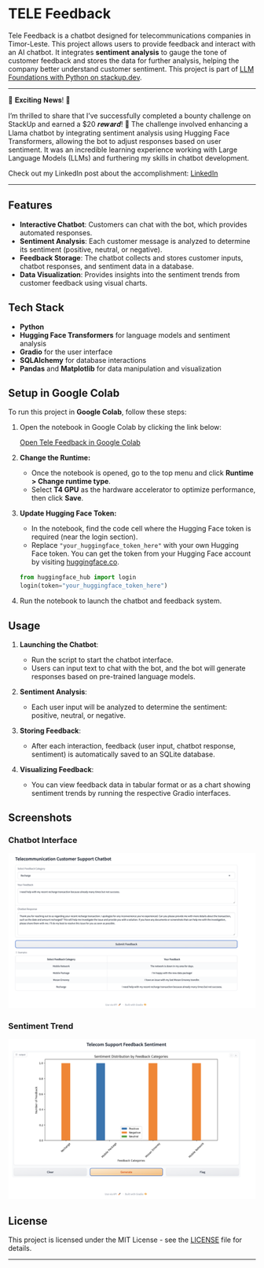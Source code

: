 # TELE Feedback

Tele Feedback is a chatbot designed for telecommunications companies in Timor-Leste. This project allows users to provide feedback and interact with an AI chatbot. It integrates **sentiment analysis** to gauge the tone of customer feedback and stores the data for further analysis, helping the company better understand customer sentiment. This project is part of [LLM Foundations with Python on stackup.dev](https://earn.stackup.dev/campaigns/llm-foundations-with-python-2162).

---

🎉 𝐄𝐱𝐜𝐢𝐭𝐢𝐧𝐠 𝐍𝐞𝐰𝐬! 🎉

I’m thrilled to share that I’ve successfully completed a bounty challenge on StackUp and earned a $20 𝒓𝒆𝒘𝒂𝒓𝒅! 💸 The challenge involved enhancing a Llama chatbot by integrating sentiment analysis using Hugging Face Transformers, allowing the bot to adjust responses based on user sentiment. It was an incredible learning experience working with Large Language Models (LLMs) and furthering my skills in chatbot development.

Check out my LinkedIn post about the accomplishment: [LinkedIn](https://www.linkedin.com/posts/ajitonelson_ai-chatbots-llms-activity-7249259914362019840-2-T-?utm_source=share&utm_medium=member_desktop)

---

## Features

- **Interactive Chatbot**: Customers can chat with the bot, which provides automated responses.
- **Sentiment Analysis**: Each customer message is analyzed to determine its sentiment (positive, neutral, or negative).
- **Feedback Storage**: The chatbot collects and stores customer inputs, chatbot responses, and sentiment data in a database.
- **Data Visualization**: Provides insights into the sentiment trends from customer feedback using visual charts.

## Tech Stack

- **Python**
- **Hugging Face Transformers** for language models and sentiment analysis
- **Gradio** for the user interface
- **SQLAlchemy** for database interactions
- **Pandas** and **Matplotlib** for data manipulation and visualization

## Setup in Google Colab

To run this project in **Google Colab**, follow these steps:

1. Open the notebook in Google Colab by clicking the link below:

   [Open Tele Feedback in Google Colab](https://colab.research.google.com/github/ajitonelsonn/TELE_Feedback/blob/main/Llama_Chatbot_with_Sentiment_Analysis_Integration_TL.ipynb)

2. **Change the Runtime:**

   - Once the notebook is opened, go to the top menu and click **Runtime > Change runtime type**.
   - Select **T4 GPU** as the hardware accelerator to optimize performance, then click **Save**.

3. **Update Hugging Face Token:**

   - In the notebook, find the code cell where the Hugging Face token is required (near the login section).
   - Replace `"your_huggingface_token_here"` with your own Hugging Face token. You can get the token from your Hugging Face account by visiting [huggingface.co](https://huggingface.co/).

   ```python
   from huggingface_hub import login
   login(token="your_huggingface_token_here")
   ```

4. Run the notebook to launch the chatbot and feedback system.

## Usage

1. **Launching the Chatbot**:

   - Run the script to start the chatbot interface.
   - Users can input text to chat with the bot, and the bot will generate responses based on pre-trained language models.

2. **Sentiment Analysis**:

   - Each user input will be analyzed to determine the sentiment: positive, neutral, or negative.

3. **Storing Feedback**:

   - After each interaction, feedback (user input, chatbot response, sentiment) is automatically saved to an SQLite database.

4. **Visualizing Feedback**:

   - You can view feedback data in tabular format or as a chart showing sentiment trends by running the respective Gradio interfaces.

## Screenshots

### Chatbot Interface

![Chatbot](./screenshots/chatbot.png)

### Sentiment Trend

![Sentiment Trend](./screenshots/sentiment_trend.png)


## License

This project is licensed under the MIT License - see the [LICENSE](LICENSE) file for details.

---
